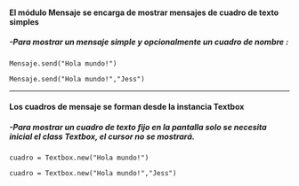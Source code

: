 #### El módulo Mensaje se encarga de mostrar mensajes de cuadro de texto simples
##### -Para mostrar un mensaje simple y opcionalmente un cuadro de nombre :

`Mensaje.send("Hola mundo!")`

`Mensaje.send("Hola mundo!","Jess")`

____
#### Los cuadros de mensaje se forman desde la instancia Textbox
##### -Para mostrar un cuadro de texto fijo en la pantalla solo se necesita inicial el class *Textbox*, el cursor no se mostrará.

`cuadro = Textbox.new("Hola mundo!")`

`cuadro = Textbox.new("Hola mundo!","Jess")`
